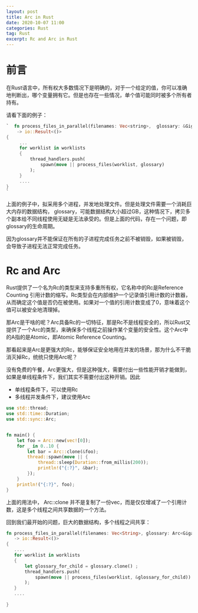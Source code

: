 ```yaml
---
layout: post
title: Arc in Rust
date: 2020-10-07 11:00
categories: Rust
tag: Rust
excerpt: Rc and Arc in Rust
---
```


# 前言

在Rust语言中，所有权大多数情况下是明确的，对于一个给定的值，你可以准确地判断出，哪个变量拥有它。但是也存在一些情况，单个值可能同时被多个所有者持有。

请看下面的例子：

 ```rust
`  fn process_files_in_parallel(filenames: Vec<string>,  glossary: &GigabyteMap) 
     -> io::Result<()> 
 {
      ...
      for worklist in worklists
      {
          thread_handlers.push(
              spawn(move || process_files(worklist, glossary)
          );
      }
      ....
 }
`
 ```

上面的例子中，拟采用多个进程，并发地处理文件。但是处理文件需要一个消耗巨大内存的数据结构， glossary，可能数据结构大小超过GB，这种情况下，拷贝多个副本给不同线程使用无疑是无法承受的。但是上面的代码，存在一个问题，即glossary的生命周期。

因为glossary并不能保证在所有的子进程完成任务之前不被销毁，如果被销毁，会导致子进程无法正常完成任务。

# Rc and Arc

Rust提供了一个名为Rc<T>的类型来支持多重所有权，它名称中的Rc是Reference Counting 引用计数的缩写。Rc<T>类型会在内部维护一个记录值引用计数的计数器，从而确定这个值是否仍在被使用。如果对一个值的引用计数变成了0，意味着这个值可以被安全地清理掉。

那Arc是干啥的呢？Arc具备Rc的一切特征，那是Rc不是线程安全的，所以Rust又提供了一个Arc<T>的类型，来确保多个线程之前操作某个变量的安全性。这个Arc中的A指的是Atomic，即Atomic Reference Counting。

那看起来是Arc是更强大的Rc，能够保证安全地用在并发的场景，那为什么不干脆消灭掉Rc，统统只使用Arc呢？

没有免费的午餐，Arc更强大，但是这种强大，需要付出一些性能开销才能做到，如果是单线程条件下，我们其实不需要付出这种开销。因此

* 单线程条件下，可以使用Rc
* 多线程并发条件下，建议使用Arc

```rust
use std::thread;
use std::time::Duration;
use std::sync::Arc;


fn main() {
    let foo = Arc::new(vec![0]);
    for _ in 0..10 {
        let bar = Arc::clone(&foo);
        thread::spawn(move || {
            thread::sleep(Duration::from_millis(200));
            println!("{:?}", &bar);
        });
    }
    println!("{:?}", foo);
}
```

上面的用法中， Arc::clone 并不是复制了一份vec，而是仅仅增减了一个引用计数，这是多个线程之间共享数据的一个方法。

回到我们最开始的问题，巨大的数据结构，多个线程之间共享：

```Rust
fn process_files_in_parallel(filenames: Vec<String>, glossary: Arc<GigabyteMap>)
   -> io::Result<()>
{
   ....
   for worklist in worklists 
   {
       let glossary_for_child = glossary.clone() ;
       thread_handlers.push(
           spawn(move || process_files(worklist, &glossary_for_child))
       );
   }
   ....
   
}
```


